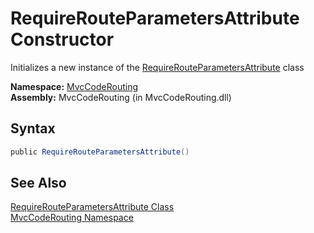 RequireRouteParametersAttribute Constructor
===========================================
Initializes a new instance of the [RequireRouteParametersAttribute][1] class

**Namespace:** [MvcCodeRouting][2]  
**Assembly:** MvcCodeRouting (in MvcCodeRouting.dll)

Syntax
------

```csharp
public RequireRouteParametersAttribute()
```


See Also
--------
[RequireRouteParametersAttribute Class][1]  
[MvcCodeRouting Namespace][2]  

[1]: README.md
[2]: ../README.md
